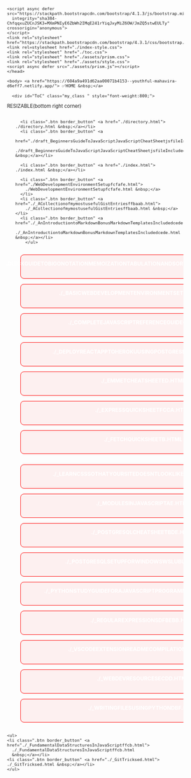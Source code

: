   <!DOCTYPE html>
<html>
<head>
  <meta http-equiv="Content-Type" content="text/html">
  <meta name="Author" content="Bryan Guner">
  <title> directory </title>
  <link rel="stylesheet" href="https://cdn.jsdelivr.net/npm/bootstrap-4-grid@3.4.0/css/grid.min.css">
  <link rel=stylesheet href="./style.css">
  <link rel="stylesheet" href="./toc.css">
  <script async defer src="./toc.js"></script>
  <style>
    a {
      color: rgb(255, 5, 5);
      text-overflow: clip;
    }
/* .column {
float: left;
width: 25%;
} */

/* Clear floats after the columns */
.row:after {
content: "";
display: table;
clear: both;
}
    li {
    border: 1px solid rgb(255, 0, 0) !important;
    font-size: 15px;
    text-overflow: clip;
    letter-spacing: 0px;
    font-weight: 700;
    line-height: 16px;
    text-decoration: none !important;
    text-transform: uppercase;
    background: #fac8c843 !important;
    color: rgb(255, 255, 255) !important;
    border: none;
    cursor: pointer;
    justify-content: center;
    padding: 30px 60px;
    height: 48px;
    text-align: center;
      white-space: normal;
      border-radius: 10px;
      min-width: 45em;
      padding: 1.2em 1em 0;
      box-shadow: 0 0 5px;
      margin: 1em;
      display: grid;
      -webkit-border-radius: 10px;
      -moz-border-radius: 10px;
      -ms-border-radius: 10px;
      -o-border-radius: 10px;
    }
  </style>
  <link rel="stylesheet" href="./assets/prism.css">
  <link rel="stylesheet" href="./assets/style.css">
  <script async defer src="./assets/prism.js"></script>
  <title> directory </title>

  <style>
    body {
      background-image:
        url("https://hips.hearstapps.com/hmg-prod.s3.amazonaws.com/images/best-zoom-backgrounds-free-star-wars-starfield-1587416939.jpg?crop=1xw:1xh;center,top&resize=768:*");
      background-position: center;
      background-repeat: no-repeat;
      background-size: cover;
      zoom: .8;
    }

    .border_button {
    border: solid 5px #d3003f;
    transition: border-width 0.6s linear;
    }

    ul.border_button:hover {
    border-width: 10px;
    }

    a {
    overflow:hidden;
    }

    .btn {
    overflow:hidden;
    float: left;
    min-width: 150px;
    max-width: 250px;
      display: block;
      margin: 1em;
      padding: 1em 2em;
      border: none;
      background: none;
      color: inherit;
      vertical-align: middle;
      position: relative;
      z-index: 1;
      -webkit-backface-visibility: hidden;
      -moz-osx-font-smoothing: grayscale;
      display: inline-block;
              word-wrap: break-word;
    }
  </style>
    <script async defer src="https://stackpath.bootstrapcdn.com/bootstrap/4.1.3/js/bootstrap.min.js"
      integrity="sha384-ChfqqxuZUCnJSK3+MXmPNIyE6ZbWh2IMqE241rYiqJxyMiZ6OW/JmZQ5stwEULTy" crossorigin="anonymous">
    </script>
    <link rel="stylesheet" href="https://stackpath.bootstrapcdn.com/bootstrap/4.3.1/css/bootstrap.min.css">
    <link rel=stylesheet href="./index-style.css">
    <link rel="stylesheet" href="./toc.css">
    <link rel="stylesheet" href="./assets/prism.css">
    <link rel="stylesheet" href="./assets/style.css">
    <script async defer src="./assets/prism.js"></script>
    </head>

    <body> <a href="https://604a9a491d62aa00071b4153--youthful-mahavira-d6eff7.netlify.app/"> ✅HOME &nbsp;</a>

      <div id="ToC" class="my_class " style="font-weight:800;">

  RESIZABLE(bottom right corner)</div>
  <div class="row">
    <div class="column">
    <ul>

      <li class=".btn border_button" <a href="./directory.html"> ./directory.html &nbsp;</a></li>
      <li class=".btn border_button" <a
        href="./draft_BeginnersGuideToJavaScriptJavaScriptCheatSheetjsfileIncludedBelowcb.html">
        ./draft_BeginnersGuideToJavaScriptJavaScriptCheatSheetjsfileIncludedBelowcb.html &nbsp;</a></li>

      <li class=".btn border_button" <a href="./index.html"> ./index.html &nbsp;</a></li>
  
      <li class=".btn border_button" <a href="./WebDevelopmentEnvironmentSetupfcfafe.html">
        ./WebDevelopmentEnvironmentSetupfcfafe.html &nbsp;</a>
      </li>
      <li class=".btn border_button" <a href="./_ACollectionofmymostusefulGistEntriesffbaab.html">
        ./_ACollectionofmymostusefulGistEntriesffbaab.html &nbsp;</a></li>
      <li class=".btn border_button" <a href="./_AnIntroductiontoMarkdownBonusMarkdownTemplatesIncludedcede.html">
        ./_AnIntroductiontoMarkdownBonusMarkdownTemplatesIncludedcede.html &nbsp;</a></li>
        </ul>
</div>
<div class="column">
    <ul>
      <li class=".btn border_button border_button" <a
        href="./_AQuickGuidetoBigONotationMemoizationTabulationandSortingAlgorithmsbyExampleffc.html">
        ./_AQuickGuidetoBigONotationMemoizationTabulationandSortingAlgorithmsbyExampleffc.html &nbsp;</a></li>
      <li class=".btn border_button border_button" <a href="./_BasicWebDevelopmentEnvironmentSetupfcfafe.html">
        ./_BasicWebDevelopmentEnvironmentSetupfcfafe.html
        &nbsp;</a></li>
      <li class=".btn border_button border_button" <a href="./_CompleteJavaScriptReferenceGuidecdbdb.html">
        ./_CompleteJavaScriptReferenceGuidecdbdb.html &nbsp;</a>
      </li>
      <li class=".btn border_button border_button" <a href="./_DeployReactAppToHerokuUsingPostgresExpressbea.html">
        ./_DeployReactAppToHerokuUsingPostgresExpressbea.html &nbsp;</a></li>
      <li class=".btn border_button border_button" <a href="./_EmmetCheatSheeted.html"> ./_EmmetCheatSheeted.html
        &nbsp;</a></li>
      <li class=".btn border_button border_button" <a href="./_ExpressQuickSheetfcca.html">
        ./_ExpressQuickSheetfcca.html &nbsp;</a></li>
      <li class=".btn border_button border_button" <a href="./_FetchQuickSheetb.html"> ./_FetchQuickSheetb.html
        &nbsp;</a></li>
    </ul>
  </div>
  <div class="column">
    <ul>
      <li class=".btn border_button" <a href="./_LearnCSSSoThatYourSiteDoesntLookLikeGarbageba.html">
        ./_LearnCSSSoThatYourSiteDoesntLookLikeGarbageba.html &nbsp;</a></li>
      <li class=".btn border_button" <a href="./_ModulesInJavascriptae.html"> ./_ModulesInJavascriptae.html &nbsp;</a>
      </li>
      <li class=".btn border_button" <a href="./_PostgresqlCheatSheetbde.html"> ./_PostgresqlCheatSheetbde.html
        &nbsp;</a></li>
      <li class=".btn border_button" <a href="./_PostgreSQLSetupForWindowsWSLUbuntuab.html">
        ./_PostgreSQLSetupForWindowsWSLUbuntuab.html &nbsp;</a>
      </li>
      <li class=".btn border_button" <a href="./_PythonStudyGuideforaJavaScriptProgrammercfdfdbdfb.html">
        ./_PythonStudyGuideforaJavaScriptProgrammercfdfdbdfb.html &nbsp;</a></li>
      <li class=".btn border_button" <a href="./_RegularExpressionsdfbebb.html"> ./_RegularExpressionsdfbebb.html
        &nbsp;</a></li>
      <li class=".btn border_button" <a href="./_VsCodeExtensionReadmeCompilationccca.html">
        ./_VsCodeExtensionReadmeCompilationccca.html &nbsp;</a>
      </li>
      <li class=".btn border_button" <a href="./_WebDevResourcesecdd.html"> ./_WebDevResourcesecdd.html &nbsp;</a></li>
      <li class=".btn border_button" <a href="./_WritingFilesUsingPythondbf.html"> ./_WritingFilesUsingPythondbf.html
        &nbsp;</a></li>
    </ul>
  </div>
  <div class="column">

    <ul>
    <li class=".btn border_button" <a href="./_FundamentalDataStructuresInJavaScriptffcb.html">
      ./_FundamentalDataStructuresInJavaScriptffcb.html
      &nbsp;</a></li>
    <li class=".btn border_button" <a href="./_GitTricksed.html"> ./_GitTricksed.html &nbsp;</a></li>
    </ul>
  </div>
  </div>
</ul>
</div>
</body>
</html>
